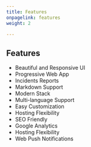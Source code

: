 ```yaml
---
title: Features
onpagelink: features
weight: 2

---
```


Features
--------

- Beautiful and Responsive UI
- Progressive Web App
- Incidents Reports
- Markdown Support
- Modern Stack
- Multi-language Support
- Easy Customization
- Hosting Flexibility
- SEO Friendly
- Google Analytics
- Hosting Flexibility
- Web Push Notifications
 